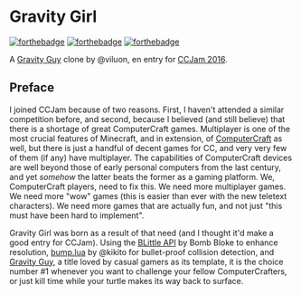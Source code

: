 # Gravity Girl

[![forthebadge](http://forthebadge.com/images/badges/designed-in-ms-paint.svg)](http://forthebadge.com)
[![forthebadge](http://forthebadge.com/images/badges/gluten-free.svg)](http://forthebadge.com)
[![forthebadge](http://forthebadge.com/images/badges/powered-by-electricity.svg)](http://forthebadge.com)

A [Gravity Guy](http://www.miniclip.com/games/gravity-guy/en/) clone by @viluon, en entry for [CCJam 2016](http://www.computercraft.info/forums2/index.php?/topic/26906-ccjam-2016-has-begun/).

## Preface
I joined CCJam because of two reasons. First, I haven't attended a similar competition before, and second, because I believed (and still believe) that there is a shortage of great ComputerCraft games. Multiplayer is one of the most crucial features of Minecraft, and in extension, of [ComputerCraft](http://www.computercraft.info/) as well, but there is just a handful of decent games for CC, and very very few of them (if any) have multiplayer. The capabilities of ComputerCraft devices are well beyond those of early personal computers from the last century, and yet *somehow* the latter beats the former as a gaming platform. We, ComputerCraft players, need to fix this. We need more multiplayer games. We need more "wow" games (this is easier than ever with the new teletext characters). We need more games that are actually fun, and not just "this must have been hard to implement".

Gravity Girl was born as a result of that need (and I thought it'd make a good entry for CCJam). Using the [BLittle API](http://www.computercraft.info/forums2/index.php?/topic/25354-cc-176-blittle-api/) by Bomb Bloke to enhance resolution, [bump.lua](https://github.com/kikito/bump.lua) by @kikito for bullet-proof collision detection, and [Gravity Guy](http://www.miniclip.com/games/gravity-guy/en/focus/), a title loved by casual gamers as its template, it is the choice number \#1 whenever you want to challenge your fellow ComputerCrafters, or just kill time while your turtle makes its way back to surface.

